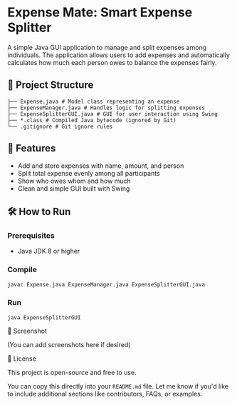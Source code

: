 # Expense Mate: Smart Expense Splitter

A simple Java GUI application to manage and split expenses among individuals. The application allows users to add expenses and automatically calculates how much each person owes to balance the expenses fairly.

## 📂 Project Structure
```
├── Expense.java # Model class representing an expense
├── ExpenseManager.java # Handles logic for splitting expenses
├── ExpenseSplitterGUI.java # GUI for user interaction using Swing
├── *.class # Compiled Java bytecode (ignored by Git)
└── .gitignore # Git ignore rules
```

## 🚀 Features

- Add and store expenses with name, amount, and person
- Split total expense evenly among all participants
- Show who owes whom and how much
- Clean and simple GUI built with Swing

## 🛠️ How to Run

### Prerequisites

- Java JDK 8 or higher

### Compile

```bash
javac Expense.java ExpenseManager.java ExpenseSplitterGUI.java
```

### Run
```
java ExpenseSplitterGUI
```

📸 Screenshot

(You can add screenshots here if desired)

📄 License

This project is open-source and free to use.

You can copy this directly into your `README.md` file. Let me know if you'd like to include additional sections like contributors, FAQs, or examples.

